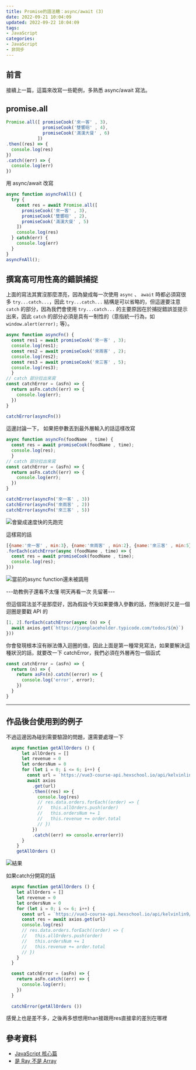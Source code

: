 ```yaml
---
title: Promise的語法糖：async/await (3)
date: 2022-09-21 10:04:09
updated: 2022-09-22 10:04:09
tags:
- JavaScript
categories:
- JavaScript
- 非同步
---
```


## 前言
接續上一篇，這篇來改寫一些範例，多熟悉 async/await 寫法。

## promise.all

```javascript
Promise.all([ promiseCook('來一客' , 3),
              promiseCook('雙響砲' , 4),
              promiseCook('滿漢大餐' , 6)
            ])
.then((res) => {
  console.log(res)
})
.catch((err) => {
  console.log(err)
})
```

用 async/await 改寫

```javascript
async function asyncFnAll() {
  try {
    const res = await Promise.all([ 
      promiseCook('來一客' , 3),
      promiseCook('雙響砲' , 2),
      promiseCook('滿漢大餐' , 5)
    ])
    console.log(res)
  } catch(err) {
    console.log(err)
  }
}
asyncFnAll();
```

## 撰寫高可用性高的錯誤捕捉

上面的寫法其實沒那麼漂亮，因為變成每一次使用 `async` 、 `await` 時都必須寫很多 `try...catch...`，因此 `try...catch...` 結構是可以省略的，但這邊要注意 `catch` 的部分，因為我們會使用 `try...catch...` 的主要原因在於捕捉錯誤並提示出來，因此 `catch` 的部分必須是具有一制性的（意指統一行為，如 `window.alert(error);` 等）。

```javascript
async function asyncFn() {
  const res1 = await promiseCook('來一客' , 3);
  console.log(res1);
  const res2 = await promiseCook('來兩客' , 2);
  console.log(res2);
  const res3 = await promiseCook('來三客' , 5);
  console.log(res3);
  }
// catch 部分拉出來寫
const catchError = (asFn) => {
  return asFn.catch((err) => {
    console.log(err);
  })
}
  
catchError(asyncFn())
```

這邊討論一下，
如果把參數丟到最外層輸入的話這樣改寫

```javascript
async function asyncFn(foodName , time) {
  const res = await promiseCook(foodName , time);
  console.log(res);
  }
// catch 部分拉出來寫
const catchError = (asFn) => {
  return asFn.catch((err) => {
    console.log(err);
  })
}

catchError(asyncFn('來一客' , 3))
catchError(asyncFn('來兩客' , 2))
catchError(asyncFn('來三客' , 5))
```

![會變成速度快的先跑完](https://i.imgur.com/pkPXHx9.png)

這樣寫的話
```javascript
[{name:'來一客' , min:3}, {name:'來兩客' , min:2}, {name:'來三客' , min:5}]
.forEach(catchError(async (foodName , time) => {
  const res = await promiseCook(foodName , time);
  console.log(res);
}))
```

![當前的async function還未被調用](https://i.imgur.com/FCvTTF8.png)










---助教例子還看不太懂 明天再看一次 先留著---

但這個寫法並不是那麼好，因為假設今天如果要傳入參數的話，然後剛好又是一個迴圈是要戳 API 的
```javascript
[1, 2].forEach(catchError(async (n) => {
  await axios.get(`https://jsonplaceholder.typicode.com/todos/${n}`)
}))
```
你會發現根本沒有辦法傳入迴圈的值，因此上面是第一種常見寫法，如果要解決這種狀況的話，就要改一下 catchError，我們必須在外層再包一個函式
```javascript
const catchError = (asFn) => {
  return (n) => {
    return asFn(n).catch((error) => {
      console.log('error', error);
    })
  }
}
```
-------

## 作品後台使用到的例子

不過這邊因為碰到需要驗證的問題，還需要處理一下

```javascript
  async function getAllOrders () {
      let allOrders = []
      let revenue = 0
      let ordersNum = 0
      for (let i = 0; i <= 6; i++) {
        const url = `https://vue3-course-api.hexschool.io/api/kelvinlin9/admin/orders?page=${i}`
        await axios
          .get(url)
          .then((res) => {
            console.log(res)
            // res.data.orders.forEach((order) => {
            //   this.allOrders.push(order)
            //   this.ordersNum += 1
            //   this.revenue += order.total
            // })
          })
          .catch((err) => console.error(err))
      }
    }
    getAllOrders ()
```
![結果](https://i.imgur.com/Kg5kxiB.png)

如果catch分開寫的話
```javascript
  async function getAllOrders () {
    let allOrders = []
    let revenue = 0
    let ordersNum = 0
    for (let i = 0; i <= 6; i++) {
      const url = `https://vue3-course-api.hexschool.io/api/kelvinlin9/admin/orders?page=${i}`
      const res = await axios.get(url)
      console.log(res)
      // res.data.orders.forEach((order) => {
      //   this.allOrders.push(order)
      //   this.ordersNum += 1
      //   this.revenue += order.total
      // })
    }
  }

  const catchError = (asFn) => {
    return asFn.catch((err) => {
      console.log(err);
    })
  }
  
  catchError(getAllOrders ())
```

感覺上也是差不多，之後再多想想用than接跟用res直接拿的差別在哪裡



## 參考資料
- [JavaScript 核心篇](https://www.hexschool.com/courses/js-core.html)
- [是 Ray 不是 Array](https://israynotarray.com/javascript/20220515/2262757023/)